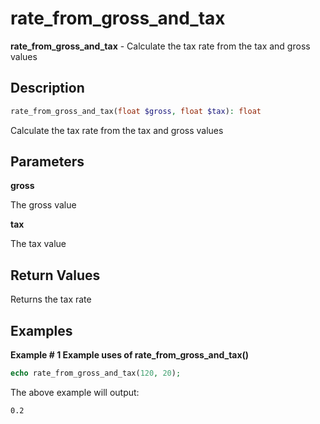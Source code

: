 # rate_from_gross_and_tax

**rate_from_gross_and_tax** - Calculate the tax rate from the tax and gross values

## Description

```php
rate_from_gross_and_tax(float $gross, float $tax): float
```

Calculate the tax rate from the tax and gross values

## Parameters

**gross**

The gross value

**tax**

The tax value

## Return Values

Returns the tax rate

## Examples

**Example # 1 Example uses of rate_from_gross_and_tax()**

```php
echo rate_from_gross_and_tax(120, 20);
```

The above example will output:

```
0.2
```